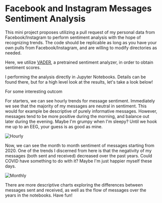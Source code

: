 # Facebook and Instagram Messages Sentiment Analysis

This mini project proposes utilizing a pull request of my personal data from Facebook/Instagram to perform sentiment analysis with the hope of recognizing trends. The code should be replicable as long as you have your own pulls from Facebook/Instagram, and are willing to modify directories as needed.

Here, we utilize [VADER](https://github.com/cjhutto/vaderSentiment), a pretrained sentiment analyzer, in order to obtain sentiment scores.

I performing the analysis directly in Jupyter Notebooks. Details can be found there, but for a high level look at the results, let's take a look below!

For some interesting outcom

For starters, we can see hourly trends for message sentiment. Immediately we see that the majority of my messages are neutral in sentiment. This would for example be descriptive of purely informative messages. However, messages tend to be more positive during the morning, and balance out later during the evening. Maybe I'm grumpy when I'm sleepy? Until we hook me up to an EEG, your guess is as good as mine.

![Hourly](https://i.imgur.com/CUkSt0o.png)

Now, we can see the month to month sentiment of messages starting from 2020. One of the trends I discerned from here is that the negativity of my messages (both sent and received) decreased over the past years. Could COVID have something to do with it? Maybe I'm just happier myself these days.

![Monthly](https://i.imgur.com/AxPZWWi.png)

There are more descriptive charts exploring the differences between messages sent and received, as well as the flow of messages over the years in the notebooks. Have fun!
